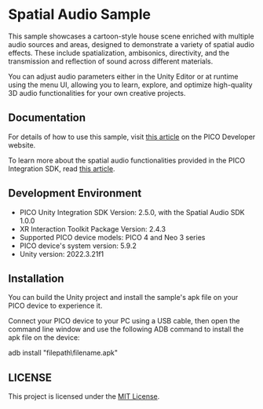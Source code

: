 # Spatial Audio Sample
This sample showcases a cartoon-style house scene enriched with multiple audio sources and areas, designed to demonstrate a variety of spatial audio effects. These include spatialization, ambisonics, directivity, and the transmission and reflection of sound across different materials.

You can adjust audio parameters either in the Unity Editor or at runtime using the menu UI, allowing you to learn, explore, and optimize high-quality 3D audio functionalities for your own creative projects.

## Documentation

For details of how to use this sample, visit [this article](https://developer.picoxr.com/document/unity/spatial-audio-sample/) on the PICO Developer website.

To learn more about the spatial audio functionalities provided in the PICO Integration SDK, read [this article](https://developer.picoxr.com/document/unity/spatial-audio/).

## Development Environment

- PICO Unity Integration SDK Version: 2.5.0, with the Spatial Audio SDK 1.0.0
- XR Interaction Toolkit Package Version: 2.4.3
- Supported PICO device models: PICO 4 and Neo 3 series
- PICO device's system version: 5.9.2
- Unity version: 2022.3.21f1

## Installation

You can build the Unity project and install the sample's apk file on your PICO device to experience it.

Connect your PICO device to your PC using a USB cable, then open the command line window and use the following ADB command to install the apk file on the device:

adb install "filepath\filename.apk"

## LICENSE
This project is licensed under the [MIT License](LICENSE).
